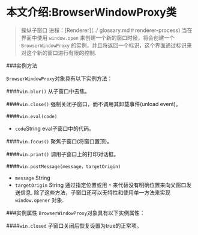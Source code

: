 # 本文介绍:BrowserWindowProxy类

>操纵子窗口
进程：[Renderer](../ glossary.md＃renderer-process)
当在界面中使用 `window.open` 来创建一个新的窗口时候，将会创建一个 `BrowserWindowProxy`  的实例，并且将返回一个标识，这个界面通过标识来对这个新的窗口进行有限的控制.

###实例方法

`BrowserWindowProxy`对象具有以下实例方法：

####`win.blur()`
从子窗口中去焦。

####`win.close()`
强制关闭子窗口，而不调用其卸载事件(unload event)。

####`win.eval(code)`
* `code`String
eval子窗口中的代码。

####`win.focus()`
聚焦子窗口(将窗口置顶)。

####`win.print()`
调用子窗口上的打印对话框。

####`win.postMessage(message，targetOrigin)`
* `message` String
* `targetOrigin` String
通过指定位置或用 `*` 来代替没有明确位置来向父窗口发送信息.
除了这些方法，子窗口还可以无特性和使用单一方法来实现  `window.opener` 对象.

###实例属性
`BrowserWindowProxy`对象具有以下实例属性：

####`win.closed`
子窗口关闭后恢复设置为true的正常项。